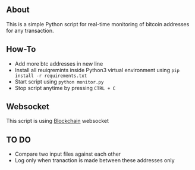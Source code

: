 ## About

This is a simple Python script for real-time monitoring of bitcoin addresses for any transaction. 

## How-To

- Add more btc addresses in new line
- Install all reuiqremints inside Python3 virtual environment using `pip install -r requirements.txt`
- Start script using `python monitor.py`
- Stop script anytime by pressing `CTRL + C`

## Websocket

This script is using [Blockchain](https://www.blockchain.com/api/api_websocket) websocket

## TO DO
 - Compare two input files against each other
 - Log only when tranaction is made between these addresses only